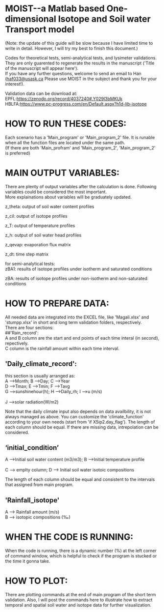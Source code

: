 # MOIST--a Matlab based One-dimensional Isotope and Soil water Transport model
(Note: the update of this guide will be slow because I have limited time to write in detail. However, I will try my best to finish this document.)


Codes for theoretical tests, semi-analytical tests, and lysimeter validations. They are only guarented to regenerate the results in the manuscript ('Title of the manuscript will appear here').<br>
If you have any further questions, welcome to send an email to Han (haf033@usask.ca Please use MOIST in the subject and thank you for your interest!).

Validation data can be download at: <br>
EPFL:https://zenodo.org/record/4037240#.Y029l3bMKUk<br>
HBLFA:https://www.pc-progress.com/en/Default.aspx?h1d-lib-isotope


# HOW TO RUN THESE CODES:
Each scenario has a 'Main_program' or 'Main_program_2' file. It is runable when all the function files are located under the same path.<br>
(If there are both 'Main_profram' and 'Main_program_2', 'Main_program_2' is preferred)

# MAIN OUTPUT VARIABLES:<br>
There are plenty of output variables after the calculation is done. Following variables could be considered the most important. <br>
More explainations about variables will be graduately updated. <br>

z_theta: output of soil water content profiles<br>

z_cil:   output of isotope profiles<br>

z_T:     output of temperature profiles<br>

z_h:     output of soil water head profiles<br>

z_qevap: evaporation flux matrix<br>

z_dt:    time step matrix<br>

for semi-analytical tests:<br>
zBA1: results of isotope profiles under isotherm and saturated conditions<br>

zBA:  results of isotope profiles under non-isotherm and non-saturated conditions<br>

# HOW TO PREPARE DATA:
All needed data are integrated into the EXCEL file, like 'Magali.xlsx' and 'stumpp.xlsx' in short and long term validation folders, respectively. <br>
There are four sections:<br>
##'Rain_record':<br>
A and B column are the start and end points of each time interal (in second), repectively.<br>
C column is the rainfall amount within each time interval.<br>

## 'Daily_climate_record':<br>
this section is usually arranged as:<br>
A -->Month; B -->Day; C -->Year<br>	
D -->Tmax; E -->Tmin; F -->Tavg<br>	
G -->sunshinehour(h); H -->Daily_rh; I -->u (m/s)<br>	
J -->solar  radiation(W/m2)<br>

Note that the daily climate input also depends on data availbility, it is not always managed as above. You can customize the 'climate_function' according to your own needs (start from 'if X5ip2.day_flag'). The length of each column should be equal. If there are missing data, intrepolation can be considered.

## ‘initial_condition’<br>
A -->Initial soil water content (m3/m3); B -->Initial temperature profile <br>	
C --> emplty column; D --> Initial soil water isotoic compositions <br>	

The length of each column should be equal and consistent to the intervals that assigned from main program.

## 'Rainfall_isotope'<br>
A --> Rainfall amount (m/s)<br>	
B --> isotopic compositions (‰) <br>	

# WHEN THE CODE IS RUNNING:
When the code is running, there is a dynamic number (%) at the left corner of command window, which is helpful to check if the program is stucked or the time it gonna take. 

# HOW TO PLOT:
There are plotting commands at the end of main program of the short term validation. Also, I will post the commands here to illustrate how to extract temporal and spatial soil water and isotope data for further visualization.
